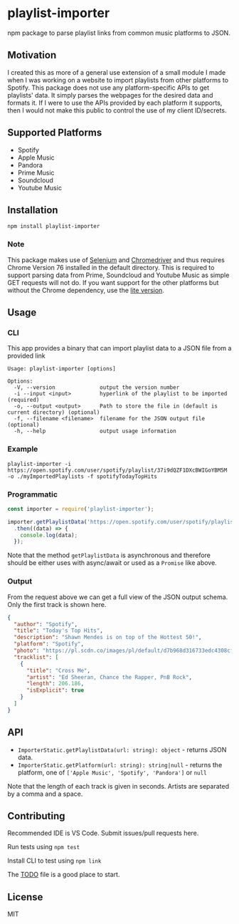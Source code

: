 # playlist-importer

npm package to parse playlist links from common music platforms to JSON.

## Motivation

I created this as more of a general use extension of a small module I made when I was working on a website to import playlists from other platforms to Spotify. This package does not use any platform-specific APIs to get playlists' data. It simply parses the webpages for the desired data and formats it. If I were to use the APIs provided by each platform it supports, then I would not make this public to control the use of my client ID/secrets.

## Supported Platforms

- Spotify
- Apple Music
- Pandora
- Prime Music
- Soundcloud
- Youtube Music

## Installation

```npm install playlist-importer```

### Note

This package makes use of [Selenium](https://github.com/SeleniumHQ/selenium) and [Chromedriver](https://github.com/giggio/node-chromedriver) and thus requires Chrome Version 76 installed in the default directory. This is required to support parsing data from Prime, Soundcloud and Youtube Music as simple GET requests will not do. If you want support for the other platforms but without the Chrome dependency, use the [lite version](https://github.com/enioluwa23/playlist-importer-lite).

## Usage

### CLI

This app provides a binary that can import playlist data to a JSON file from a provided link

```text
Usage: playlist-importer [options]

Options:
  -V, --version              output the version number
  -i --input <input>         hyperlink of the playlist to be imported (required)
  -o, --output <output>      Path to store the file in (default is current directory) (optional)
  -f, --filename <filename>  filename for the JSON output file (optional)
  -h, --help                 output usage information
```

### Example

```playlist-importer -i https://open.spotify.com/user/spotify/playlist/37i9dQZF1DXcBWIGoYBM5M -o ./myImportedPlaylists -f spotifyTodayTopHits```

### Programmatic

```js
const importer = require('playlist-importer');

importer.getPlaylistData('https://open.spotify.com/user/spotify/playlist/37i9dQZF1DXcBWIGoYBM5M')
  .then((data) => {
    console.log(data);
  });
```

Note that the method `getPlaylistData` is asynchronous and therefore should be either uses with async/await or used as a `Promise` like above.

### Output

From the request above we can get a full view of the JSON output schema. Only the first track is shown here.

```json
{
  "author": "Spotify",
  "title": "Today's Top Hits",
  "description": "Shawn Mendes is on top of the Hottest 50!",
  "platform": "Spotify",
  "photo": "https://pl.scdn.co/images/pl/default/d7b968d316733edc4308cfdb0eebd7c7c3dfe47c",
  "tracklist": [
    {
      "title": "Cross Me",
      "artist": "Ed Sheeran, Chance the Rapper, PnB Rock",
      "length": 206.186,
      "isExplicit": true
    }
  ]
}
```

## API

- `ImporterStatic.getPlaylistData(url: string): object` - returns JSON data.
- `ImporterStatic.getPlatform(url: string): string|null` - returns the platform, one of `['Apple Music', 'Spotify', 'Pandora']` or `null`

Note that the length of each track is given in seconds. Artists are separated by a comma and a space.

## Contributing

Recommended IDE is VS Code. Submit issues/pull requests here.

Run tests using `npm test`

Install CLI to test using `npm link`

The [TODO](./TODO) file is a good place to start.

## License

MIT

